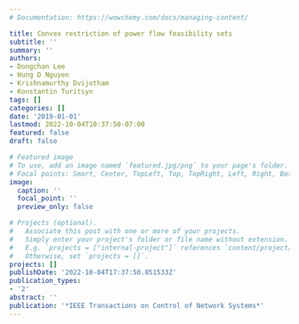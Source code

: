 ```yaml
---
# Documentation: https://wowchemy.com/docs/managing-content/

title: Convex restriction of power flow feasibility sets
subtitle: ''
summary: ''
authors:
- Dongchan Lee
- Hung D Nguyen
- Krishnamurthy Dvijotham
- Konstantin Turitsyn
tags: []
categories: []
date: '2019-01-01'
lastmod: 2022-10-04T10:37:50-07:00
featured: false
draft: false

# Featured image
# To use, add an image named `featured.jpg/png` to your page's folder.
# Focal points: Smart, Center, TopLeft, Top, TopRight, Left, Right, BottomLeft, Bottom, BottomRight.
image:
  caption: ''
  focal_point: ''
  preview_only: false

# Projects (optional).
#   Associate this post with one or more of your projects.
#   Simply enter your project's folder or file name without extension.
#   E.g. `projects = ["internal-project"]` references `content/project/deep-learning/index.md`.
#   Otherwise, set `projects = []`.
projects: []
publishDate: '2022-10-04T17:37:50.851533Z'
publication_types:
- '2'
abstract: ''
publication: '*IEEE Transactions on Control of Network Systems*'
---
```

